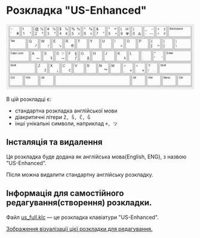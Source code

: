 # Розкладка "US-Enhanced"

![US_FULL](us_full.png)

В цій розкладці є:
- стандартна розкладка англійської мови
- діакритичні літери `Ž, Š, Č, Ĝ`
- інші унікальні символи, наприклад `ꑭ, ツ`

## Інсталяція та видалення

Ця розкладка буде додана як англійська мова(English, ENG), з назвою "US-Enhanced". 

Після можна видалити стандартну англійську розкладку.

## Інформація для самостійного редагування(створення) розкладки.

Файл [us_full.klc](us-full.klc) — це розкладка клавіатури "US-Enhanced".

[<ins>Зображення візуалізації цієї розкладки для редагування.</ins>](http://www.keyboard-layout-editor.com/#/gists/6ed7422686ca1c601efe34c0a5f3234b)